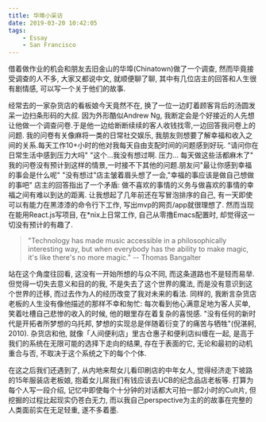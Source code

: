 ```yaml
---
title: 华埠小采访
date: 2019-03-20 10:42:05
tags:
	- Essay
	- San Francisco
---
```


借着做作业的机会和朋友去旧金山的华埠(Chinatown)做了一个调查, 然而毕竟接受调查的人不多, 大家又都说中文, 就顺便聊了聊, 其中有几位店主的回答和人生很有剧情感, 可以写一个关于他们的故事.

<!-- More -->

经常去的一家杂货店的看板娘今天竟然不在, 换了一位一边盯着顾客背后的汤圆发呆一边扫条形码的大叔. 因为外形酷似Andrew Ng, 我断定会是个好接近的人先想让他做一个调查问卷.于是他一边给断断续续的客人收钱找零,一边回答我问卷上的问题. 我的问卷有关像麻将一类的日常社交娱乐, 我朋友则想要了解幸福和收入之间的关系.每天工作10+小时的他对我每天自由支配时间的问题感到好玩. “请问你在日常生活中感到压力大吗" "这个…我没有想过啊. 压力… 每天做这些活都麻木了" 我的问卷没有预计到这样的情景,一时接不下其他的问题.朋友问"最让你感到幸福的事会是什么呢" "没有想过"店主皱着眉头想了一会,"幸福的事应该是做自己想做的事吧" 店主的回答指出了一个矛盾: 做不喜欢的事情的义务与做喜欢的事情的幸福之间有难以到达的距离. 让我想起了几年前还在写冒泡排序的自己, 有一天即使可以有能力在黑漆漆的命令行下工作, 写出mvp的网页/app就很理想了. 然而当现在能用React.js写项目, 在*nix上日常工作, 自己从零撸Emacs配置时, 却觉得这一切没有预计的有趣了. 
	
> "Technology has made music accessible in a philosophically interesting way, but when everybody has the ability to make magic, it's like there's no more magic." -- Thomas Bangalter 
	
站在这个角度往回看, 这没有一开始所想的与众不同, 而这条道路也不是轻而易举. 但觉得一切失去意义和目的的我, 不是失去了这个世界的魔法, 而是没有意识到这个世界的迁移, 而过去作为人的经历改变了我对未来的看法. 同样的, 我断言杂货店老板的人生没有像他描述的那样不幸和匆忙: 每次看到他心满意足地为客人买单, 笑着吐槽自己悲惨的收入的时候, 他的眼里存在着复杂的喜悦感. "没有任何的新时代是开拓者所梦想的乌托邦, 梦想的实现总是伴随着衍变了的痛苦与牺牲"(倪湛舸, 2010). 杂货店和他, 就像「人间便利店」里古仓惠子和便利店纠缠在一起, 是高于我们的系统在无限可能的选择下走向的结果, 存在于表面的它, 无论和最初的动机重合与否, 不取决于这个系统之下的每个个体.


在这之后我们还遇到了, 从内地来帮女儿看印刷店的中年女人, 觉得经济走下坡路的15年服装店老板娘, 抱着女儿屌我们有钱应该去UCB的纪念品店老板等. 打算为每个人写一段介绍, 记忆中即使每个十分钟的对话都大可拍一部2小时的Cult片, 但挖掘的过程比起现实仍苍白无力, 而以我自己perspective为主的的故事在完整的人类面前实在无足轻重, 遂不多着墨.
